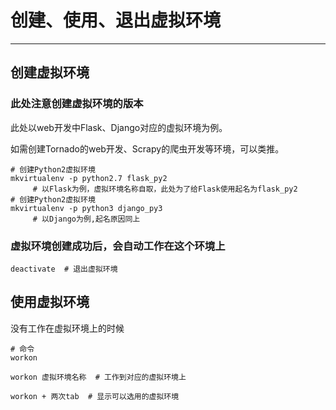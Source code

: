 # 创建、使用、退出虚拟环境

---

## 创建虚拟环境

### 此处注意创建虚拟环境的版本

此处以web开发中Flask、Django对应的虚拟环境为例。

如需创建Tornado的web开发、Scrapy的爬虫开发等环境，可以类推。
```
# 创建Python2虚拟环境
mkvirtualenv -p python2.7 flask_py2
     # 以Flask为例，虚拟环境名称自取，此处为了给Flask使用起名为flask_py2
# 创建Python2虚拟环境
mkvirtualenv -p python3 django_py3
     # 以Django为例,起名原因同上
```

### 虚拟环境创建成功后，会自动工作在这个环境上

```
deactivate  # 退出虚拟环境
```

## 使用虚拟环境

没有工作在虚拟环境上的时候

```
# 命令
workon
```

`workon 虚拟环境名称  # 工作到对应的虚拟环境上`

`workon + 两次tab  # 显示可以选用的虚拟环境`

